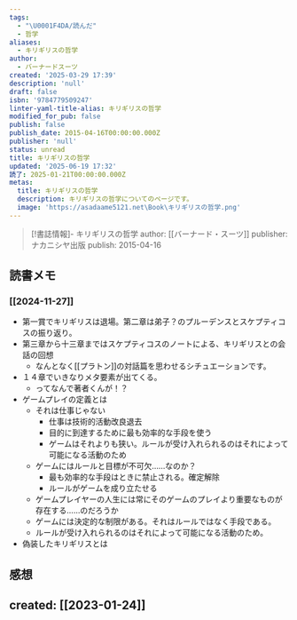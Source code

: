 ```yaml
---
tags:
  - "\U0001F4DA/読んだ"
  - 哲学
aliases:
  - キリギリスの哲学
author:
  - バーナードスーツ
created: '2025-03-29 17:39'
description: 'null'
draft: false
isbn: '9784779509247'
linter-yaml-title-alias: キリギリスの哲学
modified_for_pub: false
publish: false
publish_date: 2015-04-16T00:00:00.000Z
publisher: 'null'
status: unread
title: キリギリスの哲学
updated: '2025-06-19 17:32'
読了: 2025-01-21T00:00:00.000Z
metas:
  title: キリギリスの哲学
  description: キリギリスの哲学についてのページです。
  image: 'https://asadaame5121.net\Book\キリギリスの哲学.png'
---
```

> [!書誌情報]-
>  キリギリスの哲学
>  author: [[バーナード・スーツ]]
>  publisher: ナカニシヤ出版
>  publish: 2015-04-16 
　
## 読書メモ
### [[2024-11-27]]
- 第一賞でキリギリスは退場。第二章は弟子？のプルーデンスとスケプティコスの振り返り。
- 第三章から十三章まではスケプティコスのノートによる、キリギリスとの会話の回想
	- なんとなく[[プラトン]]の対話篇を思わせるシチュエーションです。
- １４章でいきなりメタ要素が出てくる。
	- ってなんで著者くんが！？
- ゲームプレイの定義とは
	- それは仕事じゃない
		- 仕事は技術的活動改良退去
		- 目的に到達するために最も効率的な手段を使う
		- ゲームはそれよりも狭い。ルールが受け入れられるのはそれによって可能になる活動のため
	- ゲームにはルールと目標が不可欠……なのか？
		- 最も効率的な手段はときに禁止される。確定解除
		- ルールがゲームを成り立たせる
	- ゲームプレイヤーの人生には常にそのゲームのプレイより重要なものが存在する……のだろうか
	- ゲームには決定的な制限がある。それはルールではなく手段である。
	- ルールが受け入れられるのはそれによって可能になる活動のため。
- 偽装したキリギリスとは
## 感想
## created: [[2023-01-24]]
